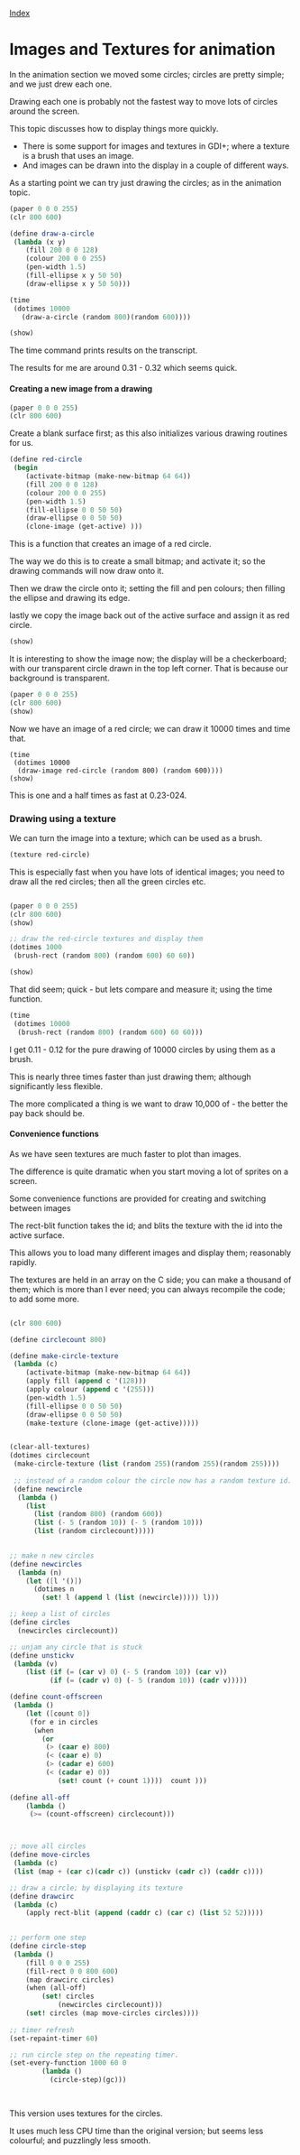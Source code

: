  [Index](welcome.html)  

# Images and Textures for animation

In the animation section we moved some circles; circles are pretty simple; and we just drew each one.

Drawing each one is probably not the fastest way to move lots of circles around the screen.

This topic discusses how to display things more quickly.

- There is some support for images and textures in GDI+; where a texture is a brush that uses an image.
- And images can be drawn into the display in a couple of different ways.

As a starting point we can try just drawing the circles; as in the animation topic.

```Scheme
(paper 0 0 0 255)
(clr 800 600)

(define draw-a-circle 
 (lambda (x y) 
	(fill 200 0 0 128)
	(colour 200 0 0 255)
	(pen-width 1.5)
	(fill-ellipse x y 50 50)
	(draw-ellipse x y 50 50)))

(time 
 (dotimes 10000 
   (draw-a-circle (random 800)(random 600))))

(show)

```

The time command prints results on the transcript.

The results for me are around 0.31 - 0.32 which seems quick.

#### Creating a new image from a drawing

```Scheme
(paper 0 0 0 255)
(clr 800 600)
```

Create a blank surface first; as this also initializes various drawing routines for us.

```Scheme
(define red-circle
 (begin
	(activate-bitmap (make-new-bitmap 64 64))
	(fill 200 0 0 128)
	(colour 200 0 0 255)
	(pen-width 1.5)
	(fill-ellipse 0 0 50 50)
	(draw-ellipse 0 0 50 50)
	(clone-image (get-active) )))
```

This is a function that creates an image of a red circle.

The way we do this is to create a small bitmap; and activate it; so the drawing commands will now draw onto it.

Then we draw the circle onto it; setting the fill and pen colours; then filling the ellipse and drawing its edge.

lastly we copy the image back out of the active surface and assign it as red circle.

```Scheme
(show)
```

It is interesting to show the image now; the display will be a checkerboard; with our transparent circle drawn in the top left corner.  That is because our background is transparent.

```Scheme
(paper 0 0 0 255)
(clr 800 600)
(show)

```

Now we have an image of a red circle; we can draw it 10000 times and time that.

```
(time
 (dotimes 10000
  (draw-image red-circle (random 800) (random 600))))
(show)
```

This is one and a half times as fast at 0.23-024.

### Drawing using a texture

We can  turn the image into a texture; which can be used as a brush.

```Scheme
(texture red-circle)
```

This is especially fast when you have lots of identical images; you need to draw all the red circles; then all the green circles etc.

```Scheme

(paper 0 0 0 255)
(clr 800 600)
(show)

;; draw the red-circle textures and display them
(dotimes 1000
 (brush-rect (random 800) (random 600) 60 60))

(show)
```

That did seem; quick - but lets compare and measure it; using the time function.

```Scheme
(time
 (dotimes 10000
  (brush-rect (random 800) (random 600) 60 60)))
```

I get 0.11 - 0.12 for the pure drawing of 10000 circles by using them as a brush.

This is nearly three times faster than just drawing them; although significantly less flexible.

The more complicated a thing is we want to draw 10,000 of - the better the pay back should be.

#### Convenience functions

As we have seen textures are much faster to plot than images.

The difference is quite dramatic when you start moving a lot of sprites on a screen.

Some convenience functions are provided for creating and switching between images

 The rect-blit function takes the id; and blits the texture with the id into the active surface.

This allows you to load many different images and display them; reasonably rapidly.

The textures are held in an array on the C side; you can make a thousand of them; which is more than I ever need; you can always recompile the code; to add some more.



```Scheme

(clr 800 600)

(define circlecount 800)

(define make-circle-texture
 (lambda (c)
    (activate-bitmap (make-new-bitmap 64 64))
    (apply fill (append c '(128)))
    (apply colour (append c '(255)))
    (pen-width 1.5)
    (fill-ellipse 0 0 50 50)
    (draw-ellipse 0 0 50 50)
    (make-texture (clone-image (get-active)))))


(clear-all-textures)
(dotimes circlecount
 (make-circle-texture (list (random 255)(random 255)(random 255))))
 
 ;; instead of a random colour the circle now has a random texture id.
 (define newcircle
  (lambda ()
    (list
      (list (random 800) (random 600))
      (list (- 5 (random 10)) (- 5 (random 10)))
      (list (random circlecount)))))
 

;; make n new circles
(define newcircles 
  (lambda (n) 
	(let ([l '()])
	  (dotimes n 
		(set! l (append l (list (newcircle))))) l)))

;; keep a list of circles
(define circles 
  (newcircles circlecount))

;; unjam any circle that is stuck	
(define unstickv 
 (lambda (v) 
	(list (if (= (car v) 0) (- 5 (random 10)) (car v))
		  (if (= (cadr v) 0) (- 5 (random 10)) (cadr v))))) 

(define count-offscreen
 (lambda ()
	(let ([count 0])
	 (for e in circles 
	  (when 
		(or 
		 (> (caar e) 800) 
		 (< (caar e) 0)
		 (> (cadar e) 600) 
		 (< (cadar e) 0))
			(set! count (+ count 1))))  count ))) 
			
(define all-off 
	(lambda ()
	 (>= (count-offscreen) circlecount)))



;; move all circles
(define move-circles
 (lambda (c)
 (list (map + (car c)(cadr c)) (unstickv (cadr c)) (caddr c))))

;; draw a circle; by displaying its texture
(define drawcirc
 (lambda (c) 
    (apply rect-blit (append (caddr c) (car c) (list 52 52)))))
 

;; perform one step
(define circle-step
 (lambda ()
	(fill 0 0 0 255)
	(fill-rect 0 0 800 600)
	(map drawcirc circles)
	(when (all-off) 
		(set! circles 
			(newcircles circlecount)))
	(set! circles (map move-circles circles))))
 
;; timer refresh
(set-repaint-timer 60)

;; run circle step on the repeating timer.
(set-every-function 1000 60 0 
		(lambda ()
		  (circle-step)(gc)))

 
```



This version uses textures for the circles.

It uses much less CPU time than the original version; but seems less colourful; and puzzlingly less smooth.



